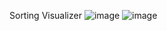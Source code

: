 Sorting Visualizer
![image](https://github.com/user-attachments/assets/447d3a25-0ae7-4a90-9ee9-5d2dc989a4cb)
![image](https://github.com/user-attachments/assets/7ad4e661-e645-4f90-8bf7-a4505c843631)
